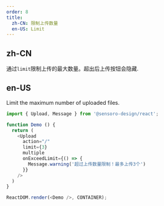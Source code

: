 ```yaml
---
order: 8
title:
  zh-CN: 限制上传数量
  en-US: Limit
---
```


## zh-CN

通过`limit`限制上传的最大数量。超出后上传按钮会隐藏.

## en-US

Limit the maximum number of uploaded files.

```js
import { Upload, Message } from '@sensoro-design/react';

function Demo () {
  return (
    <Upload
      action="/"
      limit={3}
      multiple
      onExceedLimit={() => {
        Message.warning('超过上传数量限制！最多上传3个')
      }}
    />
  )
}

ReactDOM.render(<Demo />, CONTAINER);
```
